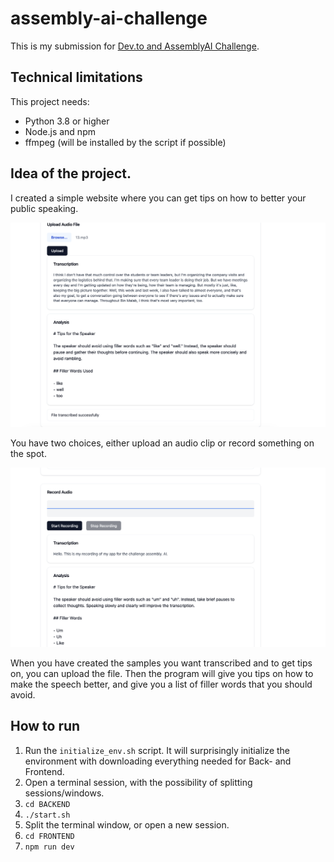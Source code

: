 # assembly-ai-challenge

This is my submission for [Dev.to and AssemblyAI Challenge](https://dev.to/devteam/join-us-for-the-assemblyai-challenge-and-capture-the-nuance-of-human-speech-3000-in-prizes-4g4f?bb=189417).

## Technical limitations
This project needs:
- Python 3.8 or higher
- Node.js and npm
- ffmpeg (will be installed by the script if possible)


## Idea of the project.
I created a simple website where you can get tips on how to better your public speaking.

![alt text](images/image.png)

You have two choices, either upload an audio clip or record something on the spot. 

![alt text](images/recording.png)

When you have created the samples you want transcribed and to get tips on, you can upload the file. Then the program will give you tips on how to make the speech better, and give you a list of filler words that you should avoid.

## How to run

1. Run the `initialize_env.sh` script. It will surprisingly initialize the environment with downloading everything needed for Back- and Frontend.
2. Open a terminal session, with the possibility of splitting sessions/windows.
3. `cd BACKEND`
4. `./start.sh`
5. Split the terminal window, or open a new session.
6. `cd FRONTEND`
7. `npm run dev`
